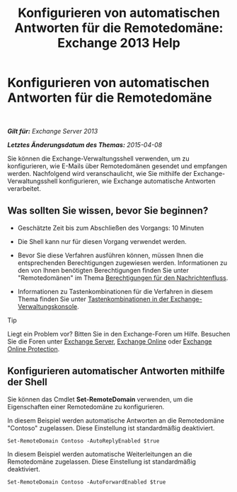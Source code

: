 ﻿---
title: 'Konfigurieren von automatischen Antworten für die Remotedomäne: Exchange 2013 Help'
TOCTitle: Konfigurieren von automatischen Antworten für die Remotedomäne
ms:assetid: 3d88a1fb-4b62-419a-a50d-ffd868e229d0
ms:mtpsurl: https://technet.microsoft.com/de-de/library/JJ657720(v=EXCHG.150)
ms:contentKeyID: 50475433
ms.date: 04/24/2018
mtps_version: v=EXCHG.150
ms.translationtype: HT
---

# Konfigurieren von automatischen Antworten für die Remotedomäne

 

_**Gilt für:** Exchange Server 2013_

_**Letztes Änderungsdatum des Themas:** 2015-04-08_

Sie können die Exchange-Verwaltungsshell verwenden, um zu konfigurieren, wie E-Mails über Remotedomänen gesendet und empfangen werden. Nachfolgend wird veranschaulicht, wie Sie mithilfe der Exchange-Verwaltungsshell konfigurieren, wie Exchange automatische Antworten verarbeitet.

## Was sollten Sie wissen, bevor Sie beginnen?

  - Geschätzte Zeit bis zum Abschließen des Vorgangs: 10 Minuten

  - Die Shell kann nur für diesen Vorgang verwendet werden.

  - Bevor Sie diese Verfahren ausführen können, müssen Ihnen die entsprechenden Berechtigungen zugewiesen werden. Informationen zu den von Ihnen benötigten Berechtigungen finden Sie unter "Remotedomänen" im Thema [Berechtigungen für den Nachrichtenfluss](mail-flow-permissions-exchange-2013-help.md).

  - Informationen zu Tastenkombinationen für die Verfahren in diesem Thema finden Sie unter [Tastenkombinationen in der Exchange-Verwaltungskonsole](keyboard-shortcuts-in-the-exchange-admin-center-exchange-online-protection-help.md).


> [!TIP]
> Liegt ein Problem vor? Bitten Sie in den Exchange-Foren um Hilfe. Besuchen Sie die Foren unter <A href="https://go.microsoft.com/fwlink/p/?linkid=60612">Exchange Server</A>, <A href="https://go.microsoft.com/fwlink/p/?linkid=267542">Exchange Online</A> oder <A href="https://go.microsoft.com/fwlink/p/?linkid=285351">Exchange Online Protection</A>.



## Konfigurieren automatischer Antworten mithilfe der Shell

Sie können das Cmdlet **Set-RemoteDomain** verwenden, um die Eigenschaften einer Remotedomäne zu konfigurieren.

In diesem Beispiel werden automatische Antworten an die Remotedomäne "Contoso" zugelassen. Diese Einstellung ist standardmäßig deaktiviert.

    Set-RemoteDomain Contoso -AutoReplyEnabled $true

In diesem Beispiel werden automatische Weiterleitungen an die Remotedomäne zugelassen. Diese Einstellung ist standardmäßig deaktiviert.

    Set-RemoteDomain Contoso -AutoForwardEnabled $true

